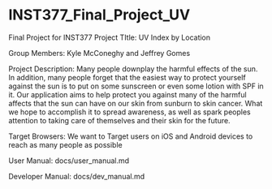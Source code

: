 # INST377_Final_Project_UV
Final Project for INST377
Project TItle: UV Index by Location

Group Members: Kyle McConeghy and Jeffrey Gomes

Project Description: 
Many people downplay the harmful effects of the sun. In addition, many people forget that the easiest way to protect yourself against the sun is to put on some sunscreen or even some lotion with SPF in it. Our application aims to help protect you against many of the harmful affects that the sun can have on our skin from sunburn to skin cancer. What we hope to accomplish it to spread awareness, as well as spark peoples attention to taking care of themselves and their skin for the future.

Target Browsers: 
We want to Target users on iOS and Android devices to reach as many people as possible

User Manual:
docs/user_manual.md

Developer Manual:
docs/dev_manual.md

